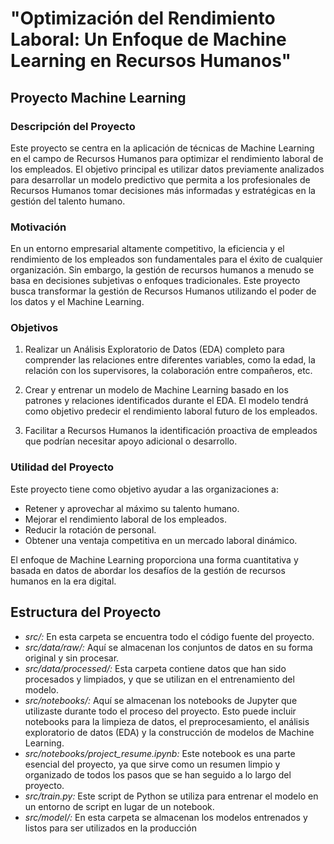 # "Optimización del Rendimiento Laboral: Un Enfoque de Machine Learning en Recursos Humanos"

## Proyecto Machine Learning

### Descripción del Proyecto

Este proyecto se centra en la aplicación de técnicas de Machine Learning en el campo de Recursos Humanos para optimizar el rendimiento laboral de los empleados. El objetivo principal es utilizar datos previamente analizados para desarrollar un modelo predictivo que permita a los profesionales de Recursos Humanos tomar decisiones más informadas y estratégicas en la gestión del talento humano.

### Motivación

En un entorno empresarial altamente competitivo, la eficiencia y el rendimiento de los empleados son fundamentales para el éxito de cualquier organización. Sin embargo, la gestión de recursos humanos a menudo se basa en decisiones subjetivas o enfoques tradicionales. Este proyecto busca transformar la gestión de Recursos Humanos utilizando el poder de los datos y el Machine Learning.

### Objetivos

1. Realizar un Análisis Exploratorio de Datos (EDA) completo para comprender las relaciones entre diferentes variables, como la edad, la relación con los supervisores, la colaboración entre compañeros, etc.

2. Crear y entrenar un modelo de Machine Learning basado en los patrones y relaciones identificados durante el EDA. El modelo tendrá como objetivo predecir el rendimiento laboral futuro de los empleados.

3. Facilitar a Recursos Humanos la identificación proactiva de empleados que podrían necesitar apoyo adicional o desarrollo.

### Utilidad del Proyecto

Este proyecto tiene como objetivo ayudar a las organizaciones a:

- Retener y aprovechar al máximo su talento humano.
- Mejorar el rendimiento laboral de los empleados.
- Reducir la rotación de personal.
- Obtener una ventaja competitiva en un mercado laboral dinámico.

El enfoque de Machine Learning proporciona una forma cuantitativa y basada en datos de abordar los desafíos de la gestión de recursos humanos en la era digital.

## Estructura del Proyecto

- *src/:* En esta carpeta se encuentra todo el código fuente del proyecto. 
- *src/data/raw/:* Aquí se almacenan los conjuntos de datos en su forma original y sin procesar. 
- *src/data/processed/:* Esta carpeta contiene datos que han sido procesados y limpiados, y que se utilizan en el entrenamiento del modelo. 
- *src/notebooks/:* Aquí se almacenan los notebooks de Jupyter que utilizaste durante todo el proceso del proyecto. Esto puede incluir notebooks para la limpieza de datos, el preprocesamiento, el análisis exploratorio de datos (EDA) y la construcción de modelos de Machine Learning.
- *src/notebooks/project_resume.ipynb:* Este notebook es una parte esencial del proyecto, ya que sirve como un resumen limpio y organizado de todos los pasos que se han seguido a lo largo del proyecto. 
- *src/train.py:* Este script de Python se utiliza para entrenar el modelo en un entorno de script en lugar de un notebook.
- *src/model/:* En esta carpeta se almacenan los modelos entrenados y listos para ser utilizados en la producción
